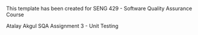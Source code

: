 
This template has been created for SENG 429 - Software Quality Assurance Course

Atalay Akgul SQA Assignment 3 - Unit Testing
